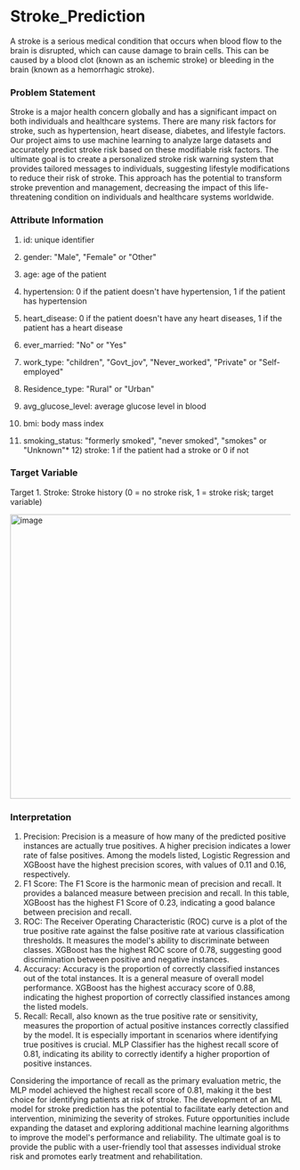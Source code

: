 # Stroke_Prediction

A stroke is a serious medical condition that occurs when blood flow to the brain is disrupted, which can cause damage to brain cells. This can be caused by a blood clot (known as an ischemic stroke) or bleeding in the brain (known as a hemorrhagic stroke).

### Problem Statement
Stroke is a major health concern globally and has a significant impact on both individuals and healthcare systems. There are many risk factors for stroke, such as hypertension, heart disease, diabetes, and lifestyle factors. Our project aims to use machine learning to analyze large datasets and accurately predict stroke risk based on these modifiable risk factors. The ultimate goal is to create a personalized stroke risk warning system that provides tailored messages to individuals, suggesting lifestyle modifications to reduce their risk of stroke. This approach has the potential to transform stroke prevention and management, decreasing the impact of this life-threatening condition on individuals and healthcare systems worldwide.

### Attribute Information 
1) id: unique identifier
2) gender: "Male", "Female" or "Other"
3) age: age of the patient
4) hypertension: 0 if the patient doesn't have hypertension, 1 if the patient has hypertension
5) heart_disease: 0 if the patient doesn't have any heart diseases, 1 if the patient has a heart disease
6) ever_married: "No" or "Yes"
7) work_type: "children", "Govt_jov", "Never_worked", "Private" or "Self-employed"
  
8) Residence_type: "Rural" or "Urban"
9) avg_glucose_level: average glucose level in blood
10) bmi: body mass index
11) smoking_status: "formerly smoked", "never smoked", "smokes" or "Unknown"* 12) stroke: 1 if the patient had a stroke or 0 if not

### Target Variable 
Target 1. Stroke: Stroke history (0 = no stroke risk, 1 = stroke risk; target variable)



<img width="511" alt="image" src="https://github.com/pranjals26/Stroke_Prediction/assets/41803622/19d02abe-08dc-47c0-b718-aca527f8ab95">


### Interpretation
1. Precision: Precision is a measure of how many of the predicted positive instances are actually true positives. A higher precision indicates a lower rate of false positives. Among the models listed, Logistic Regression and XGBoost have the highest precision scores, with values of 0.11 and 0.16, respectively.
2. F1 Score: The F1 Score is the harmonic mean of precision and recall. It provides a balanced measure between precision and recall. In this table, XGBoost has the highest F1 Score of 0.23, indicating a good balance between precision and recall.
3. ROC: The Receiver Operating Characteristic (ROC) curve is a plot of the true positive rate against the false positive rate at various classification thresholds. It measures the model's ability to discriminate between classes. XGBoost has the highest ROC score of 0.78, suggesting good discrimination between positive and negative instances.
4. Accuracy: Accuracy is the proportion of correctly classified instances out of the total instances. It is a general measure of overall model performance. XGBoost has the highest accuracy score of 0.88, indicating the highest proportion of correctly classified instances among the listed models.
5. Recall: Recall, also known as the true positive rate or sensitivity, measures the proportion of actual positive instances correctly classified by the model. It is especially important in scenarios where identifying true positives is crucial. MLP Classifier has the highest recall score of 0.81, indicating its ability to correctly identify a higher proportion of positive instances.


Considering the importance of recall as the primary evaluation metric, the MLP model achieved the highest recall score of 0.81, making it the best choice for identifying patients at risk of stroke. The development of an ML model for stroke prediction has the potential to facilitate early detection and intervention, minimizing the severity of strokes. Future opportunities include expanding the dataset and exploring additional machine learning algorithms to improve the model's performance and reliability. The ultimate goal is to provide the public with a user-friendly tool that assesses individual stroke risk and promotes early treatment and rehabilitation.
